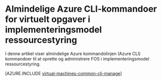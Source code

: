 <properties
    pageTitle="Grundlæggende CLI-kommandoer for Windows VM opgaver | Microsoft Azure"
    description="Grundlæggende Azure CLI-kommandoer til at oprette og administrere Windows FOS i Azure ressourcestyring."
    services="virtual-machines-windows"
    documentationCenter=""
    authors="dlepow"
    manager="timlt"
    editor=""
    tags="azure-resource-manager,azure-service-management"/>

<tags
    ms.service="virtual-machines-windows"
    ms.devlang="na"
    ms.topic="article"
    ms.tgt_pltfrm="vm-windows"
    ms.workload="infrastructure-services"
    ms.date="08/23/2016"
    ms.author="danlep"/>

# <a name="common-azure-cli-commands-for-virtual-machine-tasks-in-the-resource-manager-deployment-model"></a>Almindelige Azure CLI-kommandoer for virtuelt opgaver i implementeringsmodel ressourcestyring 

I denne artikel viser almindelige Azure kommandolinjen (Azure CLI) kommandoer til at oprette og administrere FOS i implementeringsmodel ressourcestyring. 

[AZURE.INCLUDE [virtual-machines-common-cli-manage](../../includes/virtual-machines-common-cli-manage.md)]
